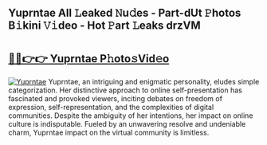 ## Yuprntae All 𝙻eaked 𝙽u𝚍es - Part-dUt 𝙿hotos B𝚒kini 𝚅𝚒deo - Hot 𝙿art 𝙻eaks drzVM

# <h2><a href="http://ld29xx.urlbe.top/?page=Yuprntae">🔗🔗👉👉 Yuprntae P𝚑oto𝚜Vid𝚎o</a></h2>

[![Yuprntae](https://i.imgur.com/eBuTRDB.gif)](http://ld29xx.urlbe.top/?page=Yuprntae)
Yuprntae, an intriguing and enigmatic personality, eludes simple categorization. Her distinctive approach to online self-presentation has fascinated and provoked viewers, inciting debates on freedom of expression, self-representation, and the complexities of digital communities. Despite the ambiguity of her intentions, her impact on online culture is indisputable. Fueled by an unwavering resolve and undeniable charm, Yuprntae impact on the virtual community is limitless.
